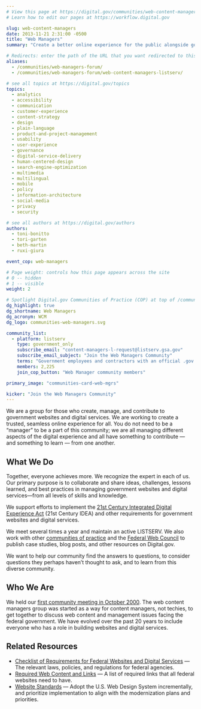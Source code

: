 ```yaml
---
# View this page at https://digital.gov/communities/web-content-managers
# Learn how to edit our pages at https://workflow.digital.gov

slug: web-content-managers
date: 2013-11-21 2:31:00 -0500
title: "Web Managers"
summary: "Create a better online experience for the public alongside government web content managers."

# Redirects: enter the path of the URL that you want redirected to this page
aliases:
  - /communities/web-managers-forum/
  - /communities/web-managers-forum/web-content-managers-listserv/

# see all topics at https://digital.gov/topics
topics:
  - analytics
  - accessibility
  - communication
  - customer-experience
  - content-strategy
  - design
  - plain-language
  - product-and-project-management
  - usability
  - user-experience
  - governance
  - digital-service-delivery
  - human-centered-design
  - search-engine-optimization
  - multimedia
  - multilingual
  - mobile
  - policy
  - information-architecture
  - social-media
  - privacy
  - security

# see all authors at https://digital.gov/authors
authors:
  - toni-bonitto
  - tori-garten
  - beth-martin
  - ruxi-giura

event_cop: web-managers

# Page weight: controls how this page appears across the site
# 0 -- hidden
# 1 -- visible
weight: 2

# Spotlight Digital.gov Communities of Practice (COP) at top of /communities
dg_highlight: true
dg_shortname: Web Managers
dg_acronym: WCM
dg_logo: communities-web-managers.svg

community_list:
  - platform: listserv
    type: government_only
    subscribe_email: "content-managers-l-request@listserv.gsa.gov"
    subscribe_email_subject: "Join the Web Managers Community"
    terms: "Government employees and contractors with an official .gov or .mil email are eligible to join."
    members: 2,225
    join_cop_button: "Web Manager community members"

primary_image: "communities-card-web-mgrs"

kicker: "Join the Web Managers Community"
---
```


We are a group for those who create, manage, and contribute to government websites and digital services. We are working to create a trusted, seamless online experience for all. You do not need to be a “manager” to be a part of this community; we are all managing different aspects of the digital experience and all have something to contribute — and something to learn — from one another.

## What We Do

Together, everyone achieves more. We recognize the expert in each of us. Our primary purpose is to collaborate and share ideas, challenges, lessons learned, and best practices in managing government websites and digital services—from all levels of skills and knowledge.

We support efforts to implement the [21st Century Integrated Digital Experience Act](https://digital.gov/resources/21st-century-integrated-digital-experience-act/) (21st Century IDEA) and other requirements for government websites and digital services.

We meet several times a year and maintain an active LISTSERV. We also work with other [communities of practice](https://digital.gov/communities) and the [Federal Web Council](https://digital.gov/resources/federal-web-council/) to publish case studies, blog posts, and other resources on Digital.gov.

We want to help our community find the answers to questions, to consider questions they perhaps haven’t thought to ask, and to learn from this diverse community.

## Who We Are

We held our [first community meeting in October 2000](https://web.archive.org/web/20010609224356/http://www.hud.gov/library/bookshelf15/webcontentmgr.cfm). The web content managers group was started as a way for content managers, not techies, to get together to discuss web content and management issues facing the federal government. We have evolved over the past 20 years to include everyone who has a role in building websites and digital services.

## Related Resources

- [Checklist of Requirements for Federal Websites and Digital Services](https://www.digitalgov.gov/resources/checklist-of-requirements-for-federal-digital-services/) — The relevant laws, policies, and regulations for federal agencies.
- [Required Web Content and Links](https://digital.gov/resources/required-web-content-and-links) — A list of required links that all federal websites need to have.
- [Website Standards](https://designsystem.digital.gov/website-standards/) — Adopt the U.S. Web Design System incrementally, and prioritize implementation to align with the modernization plans and priorities.
